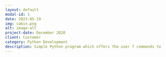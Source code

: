 ```yaml
---
layout: default
modal-id: 1
date: 2023-05-19
img: cabin.png
alt: image-alt
project-date: December 2020
client: Customer
category: Python Development
description: Simple Python program which offers the user 7 commands to choose from. 
---
```

